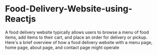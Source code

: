 # Food-Delivery-Website-using-Reactjs
A food delivery website typically allows users to browse a menu of food items, add items to their cart, and place an order for delivery or pickup. Here's a brief overview of how a food delivery website with a menu page, home page, about page, and contact page might operate
